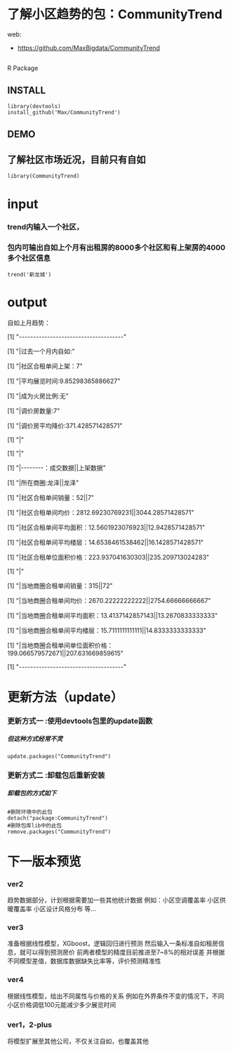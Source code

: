 了解小区趋势的包：CommunityTrend
=======================

web:

+ https://github.com/MaxBigdata/CommunityTrend


##

R Package


## INSTALL

```{r}
library(devtools)
install_github('Max/CommunityTrend')
```

## DEMO
## 了解社区市场近况，目前只有自如
```{r}
library(CommunityTrend)
```
# input
### trend内输入一个社区，
### 包内可输出自如上个月有出租房的8000多个社区和有上架房的4000多个社区信息

```{r}
trend('新龙城')
```

# output

自如上月趋势：

[1] "-------------------------------------"

[1] "|过去一个月内自如:"

[1] "|社区合租单间上架：7"

[1] "|平均展览时间:9.85298365886627"

[1] "|成为火房比例:无"

[1] "|调价房数量:7"

[1] "|调价房平均降价:371.428571428571"

[1] "|"

[1] "|"

[1] "|--------：成交数据||上架数据"

[1] "|所在商圈:龙泽||龙泽"

[1] "|社区合租单间销量：52||7"

[1] "|社区合租单间均价：2812.69230769231||3044.28571428571"

[1] "|社区合租单间平均面积：12.5601923076923||12.9428571428571"

[1] "|社区合租单间平均楼层：14.6538461538462||16.1428571428571"

[1] "|社区合租单位面积价格：223.937041630303||235.209713024283"

[1] "|"

[1] "|当地商圈合租单间销量：315||72"

[1] "|当地商圈合租单间均价：2670.22222222222||2754.66666666667"

[1] "|当地商圈合租单间平均面积：13.4137142857143||13.2670833333333"

[1] "|当地商圈合租单间平均楼层：15.7111111111111||14.8333333333333"

[1] "|当地商圈合租单间单位面积价格：199.066579572671||207.631669859615"

[1] "-------------------------------------"



# 更新方法（update）

### 更新方式一 :使用devtools包里的update函数
##### 但这种方式经常不灵

```{r}
update.packages("CommunityTrend")
```
### 更新方式二 :卸载包后重新安装
##### 卸载包的方式如下

```{r}
#删除环境中的此包
detach("package:CommunityTrend")
#删除包库lib中的此包
remove.packages("CommunityTrend")
```

# 下一版本预览

### ver2
趋势数据部分，计划根据需要加一些其他统计数据
例如：小区空调覆盖率
小区供暖覆盖率
小区设计风格分布
等...

### ver3
准备根据线性模型，XGboost，逻辑回归进行预测
然后输入一条标准自如租房信息，就可以得到预测房价
前两者模型的精度目前推进至7~8%的相对误差
并根据不同模型差值，数据库数据缺失比率等，评价预测精准性


### ver4
根据线性模型，给出不同属性与价格的关系
例如在外界条件不变的情况下，不同小区价格调低100元能减少多少展览时间

### ver1，2-plus
将模型扩展至其他公司，不仅关注自如，也覆盖其他
